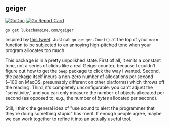 geiger
------

[![GoDoc](https://godoc.org/github.com/lukechampine/geiger?status.svg)](https://godoc.org/github.com/lukechampine/geiger)
[![Go Report Card](http://goreportcard.com/badge/github.com/lukechampine/geiger)](https://goreportcard.com/report/github.com/lukechampine/geiger)

```
go get lukechampine.com/geiger
```

Inspired by [this tweet](https://twitter.com/laserallan/status/1159571592332087296).
Just call `go geiger.Count()` at the top of your `main` function to be subjected
to an annoying high-pitched tone when your program allocates too much.

This package is in a pretty unpolished state. First of all, it emits a constant
tone, not a series of clicks like a real Geiger counter, because I couldn't
figure out how to get the `beep` package to click the way I wanted. Second, the
package itself incurs a non-zero number of allocations per second (~100 on
MacOS, presumably different on other platforms) which throws off the reading.
Third, it's completely unconfigurable: you can't adjust the "sensitivity," and
you can only measure the number of objects allocated per second (as opposed to,
e.g., the number of *bytes* allocated per second).

Still, I think the general idea of "use sound to alert the programmer that
they're doing something stupid" has merit. If enough people agree, maybe we can
work together to refine it into an actually useful tool.